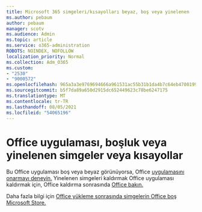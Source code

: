 ```yaml
---
title: Microsoft 365 simgeleri/kısayolları beyaz, boş veya yinelenen
ms.author: pebaum
author: pebaum
manager: scotv
ms.audience: Admin
ms.topic: article
ms.service: o365-administration
ROBOTS: NOINDEX, NOFOLLOW
localization_priority: Normal
ms.collection: Adm_O365
ms.custom:
- "2530"
- "9000572"
ms.openlocfilehash: 965a3a3e9769694666a961531ac55b31b1da4b7c64eb4700199df8cbcf2152d7
ms.sourcegitcommit: b5f7da89a650d2915dc652449623c78be6247175
ms.translationtype: MT
ms.contentlocale: tr-TR
ms.lasthandoff: 08/05/2021
ms.locfileid: "54065196"
---
```

# <a name="office-app-icons-or-shortcuts-are-white-blank-or-duplicate"></a>Office uygulaması, boşluk veya yinelenen simgeler veya kısayollar

Bu Office uygulaması boş veya beyaz görünüyorsa, Office [uygulamasını onarmayı deneyin.](https://support.office.com/article/repair-an-office-application-7821d4b6-7c1d-4205-aa0e-a6b40c5bb88b) Yinelenen simgeleri kaldırmak Office uygulaması kaldırmak için, Office kaldırma sonrasında [Office bakın.](https://support.office.com/article/office-shortcuts-remain-after-office-uninstall-cc04b8e2-6e91-4c10-94af-9359e595d565)

Daha fazla bilgi için [Office yükleme sonrasında simgelerin Office boş Microsoft Store.](https://support.office.com/article/office-icons-are-blank-after-installing-office-from-the-microsoft-store-7cdaebde-93d5-4873-b767-d9ddc0474d59)